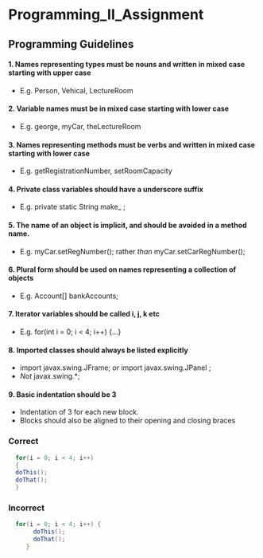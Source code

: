 # Programming_II_Assignment


## Programming Guidelines

#### 1. Names representing types must be nouns and written in mixed case starting with upper case
  -  E.g. Person, Vehical, LectureRoom
  
#### 2. Variable names must be in mixed case starting with lower case
  -  E.g. george, myCar, theLectureRoom

#### 3. Names representing methods must be verbs and written in mixed case starting with lower case
  -  E.g. getRegistrationNumber, setRoomCapacity

#### 4. Private class variables should have a underscore suffix
  -  E.g. private static String make_ ;

#### 5. The name of an object is implicit, and should be avoided in a method name.
  -   E.g. myCar.setRegNumber(); rather *than* myCar.setCarRegNumber();

#### 6. Plural form should be used on names representing a collection of objects
  -   E.g. Account[] bankAccounts;

#### 7. Iterator variables should be called i, j, k etc
  -   E.g. for(int i = 0; i < 4; i++) {...}

#### 8. Imported classes should always be listed explicitly
  -   import javax.swing.JFrame; *or* import javax.swing.JPanel ;
  -   *_Not_* javax.swing.*;
  

#### 9. Basic indentation should be 3
  -   Indentation of 3 for each new block.
  -   Blocks should also be aligned to their opening and closing braces
  
###  Correct
```Java
  for(i = 0; i < 4; i++) 
  {                   
  doThis();           
  doThat();           
  }                   
```

###  Incorrect
```Java
  for(i = 0; i < 4; i++) {                   
       doThis();           
       doThat();           
     }                   
```

